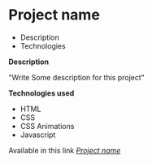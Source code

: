 # Project name

* Description
* Technologies


**Description**

"Write Some description for this project"


**Technologies used**

* HTML
* CSS
* CSS Animations
* Javascript

Available in this link [_Project name_](# "Project developed By Junayed")